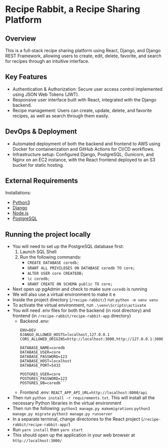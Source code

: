 # Recipe Rabbit, a Recipe Sharing Platform

## Overview
This is a full-stack recipe sharing platform using React, Django, and Django REST Framework, allowing users to create, edit, delete, favorite, and search for recipes through an intuitive interface.

## Key Features
- Authentication & Authorization: Secure user access control implemented using JSON Web Tokens (JWT).
- Responsive user interface built with React, integrated with the Django backend.
- Recipe management: Users can create, update, delete, and favorite recipes, as well as search through them easily.

## DevOps & Deployment
- Automated deployment of both the backend and frontend to AWS using Docker for containerization and GitHub Actions for CI/CD workflows.
- Infrastructure setup: Configured Django, PostgreSQL, Gunicorn, and Nginx on an EC2 instance, with the React frontend deployed to an S3 bucket for static hosting.

## External Requirements
Installations:

- [Python3](https://www.python.org/downloads/)
- [Django](https://www.djangoproject.com/download/)
- [Node.js](https://nodejs.org/en)
- [PostgreSQL](https://www.postgresql.org/download/)

## Running the project locally
- You will need to set up the PostgreSQL database first:
    1. Launch SQL Shell
    2. Run the following commands:
        - `CREATE DATABASE coredb;`
        - `GRANT ALL PRIVILEGES ON DATABASE coredb TO core;`
        - `ALTER USER core CREATEDB;`
        - `\c coredb;`
        - `GRANT CREATE ON SCHEMA public TO core;`
- Next open up pgAdmin and check to make sure `coredb` is running
- We will also use a virtual environment to make it e
- Inside the project directory (`/recipe-rabbit/`) run `python -m venv venv`
- To activate the virtual environment, run `.\venv\Scripts\activate`
- You will need .env files for both the backend (in root directory) and frontend (in `/recipe-rabbit/recipe-rabbit-app` directory)
    - Backend .env:
        ```SECRET_KEY=foo
        ENV=DEV
        DJANGO_ALLOWED_HOSTS=localhost,127.0.0.1
        CORS_ALLOWED_ORIGINS=http://localhost:3000,http://127.0.0.1:3000

        DATABASE_NAME=coredb
        DATABASE_USER=core
        DATABASE_PASSWORD=123
        DATABASE_HOST=localhost
        DATABASE_PORT=5432

        POSTGRES_USER=core
        POSTGRES_PASSWORD=123
        POSTGRES_DB=coredb```
    - Frontend .env:
        ```REACT_APP_API_URL=http://localhost:8000/api```
- Then run `python install -r requirements.txt`. This will install all the necessary Python libraries in the virtual environment
- Then run the following:
    `python3 manage.py makemigrations`
    `python3 manage.py migrate`
    `python3 manage.py runserver`
- In a separate terminal, change directories to the React project (`/recipe-rabbit/recipe-rabbit-app/`)
- Run `yarn install` then `yarn start`
- This should open up the application in your web browser at `http://localhost:3000/`